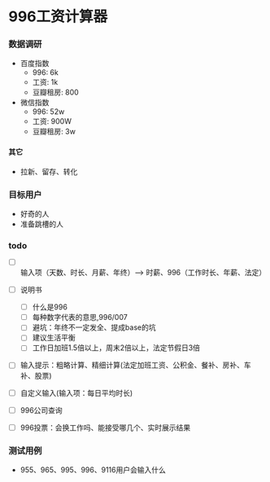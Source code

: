 # 996工资计算器

### 数据调研
* 百度指数
  * 996: 6k
  * 工资: 1k
  * 豆瓣租房: 800
* 微信指数
  * 996: 52w
  * 工资: 900W
  * 豆瓣租房: 3w

#### 其它
* 拉新、留存、转化

### 目标用户
* 好奇的人
* 准备跳槽的人


### todo
* [ ] 输入项（天数、时长、月薪、年终）--> 时薪、996（工作时长、年薪、法定）
* [ ] 说明书
  * [ ] 什么是996
  * [ ] 每种数字代表的意思,996/007
  * [ ] 避坑：年终不一定发全、提成base的坑
  * [ ] 建议生活平衡
  * [ ] 工作日加班1.5倍以上，周末2倍以上，法定节假日3倍
* [ ] 输入提示：粗略计算、精细计算(法定加班工资、公积金、餐补、房补、车补、股票)
* [ ] 自定义输入(输入项：每日平均时长)
* [ ] 996公司查询
* [ ] 996投票：会换工作吗、能接受哪几个、实时展示结果


### 测试用例
* 955、965、995、996、9116用户会输入什么
